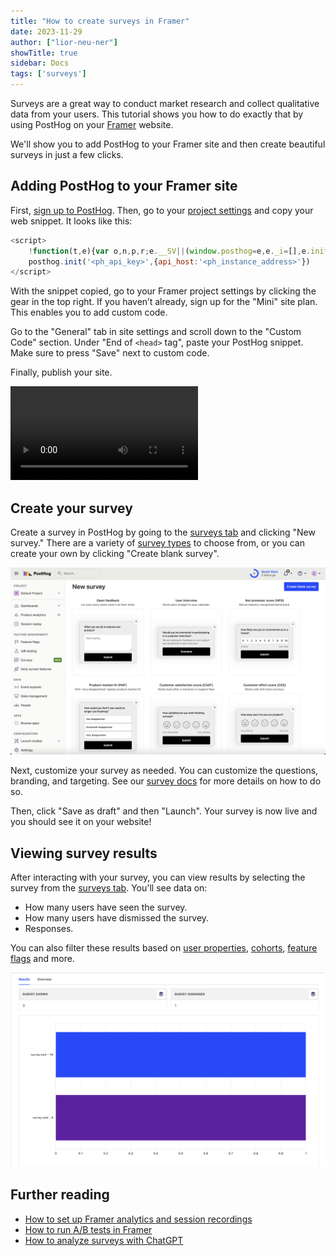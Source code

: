 ```yaml
---
title: "How to create surveys in Framer"
date: 2023-11-29
author: ["lior-neu-ner"]
showTitle: true
sidebar: Docs
tags: ['surveys']
---
```


Surveys are a great way to conduct market research and collect qualitative data from your users. This tutorial shows you how to do exactly that by using PostHog on your [Framer](https://framer.com/) website.

We'll show you to add PostHog to your Framer site and then create beautiful surveys in just a few clicks.

## Adding PostHog to your Framer site

First, [sign up to PostHog](https://app.posthog.com/signup). Then, go to your [project settings](https://app.posthog.com/settings/project) and copy your web snippet.  It looks like this:

```js
<script>
    !function(t,e){var o,n,p,r;e.__SV||(window.posthog=e,e._i=[],e.init=function(i,s,a){function g(t,e){var o=e.split(".");2==o.length&&(t=t[o[0]],e=o[1]),t[e]=function(){t.push([e].concat(Array.prototype.slice.call(arguments,0)))}}(p=t.createElement("script")).type="text/javascript",p.async=!0,p.src=s.api_host+"/static/array.js",(r=t.getElementsByTagName("script")[0]).parentNode.insertBefore(p,r);var u=e;for(void 0!==a?u=e[a]=[]:a="posthog",u.people=u.people||[],u.toString=function(t){var e="posthog";return"posthog"!==a&&(e+="."+a),t||(e+=" (stub)"),e},u.people.toString=function(){return u.toString(1)+".people (stub)"},o="capture identify alias people.set people.set_once set_config register register_once unregister opt_out_capturing has_opted_out_capturing opt_in_capturing reset isFeatureEnabled onFeatureFlags getFeatureFlag getFeatureFlagPayload reloadFeatureFlags group updateEarlyAccessFeatureEnrollment getEarlyAccessFeatures getActiveMatchingSurveys getSurveys onSessionId".split(" "),n=0;n<o.length;n++)g(u,o[n]);e._i.push([i,s,a])},e.__SV=1)}(document,window.posthog||[]);
    posthog.init('<ph_api_key>',{api_host:'<ph_instance_address>'})
</script>
```

With the snippet copied, go to your Framer project settings by clicking the gear in the top right. If you haven’t already, sign up for the "Mini" site plan. This enables you to add custom code.

Go to the "General" tab in site settings and scroll down to the "Custom Code" section. Under "End of `<head>` tag", paste your PostHog snippet. Make sure to press "Save" next to custom code.

Finally, publish your site.

![How to add PostHog to Framer](../images/tutorials/framer-surveys/add-posthog-to-framer.mp4)

## Create your survey

Create a survey in PostHog by going to the [surveys tab](https://app.posthog.com/surveys) and clicking "New survey." There are a variety of [survey types](/docs/surveys/creating-surveys#question-type) to choose from, or you can create your own by clicking "Create blank survey".

![PostHog survey templates](../images/tutorials/framer-surveys/survey-templates.png)

Next, customize your survey as needed. You can customize the questions, branding, and targeting. See our [survey docs](/docs/surveys/creating-surveys) for more details on how to do so.

Then, click "Save as draft" and then "Launch". Your survey is now live and you should see it on your website! 

## Viewing survey results

After interacting with your survey, you can view results by selecting the survey from the [surveys tab](https://app.posthog.com/surveys). You'll see data on:

- How many users have seen the survey.
- How many users have dismissed the survey.
- Responses.

You can also filter these results based on [user properties](/docs/product-analytics/user-properties), [cohorts](/docs/data/cohorts), [feature flags](/docs/feature-flags/creating-feature-flags) and more.

![Survey results](../images/tutorials/framer-surveys/survey-results.png)

## Further reading

- [How to set up Framer analytics and session recordings](/tutorials/framer-analytics)
- [How to run A/B tests in Framer](/tutorials/framer-ab-tests)
- [How to analyze surveys with ChatGPT](/tutorials/analyze-surveys-with-chatgpt)